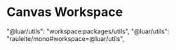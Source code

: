 # Canvas Workspace

"@luar/utils": "workspace:packages/utils",
"@luar/utils": "rauleite/mono#workspace=@luar/utils",
